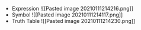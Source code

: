 - Expression
	![[Pasted image 20210111214216.png]]
- Symbol
	![[Pasted image 20210111214117.png]]
- Truth Table
	![[Pasted image 20210111214230.png]]